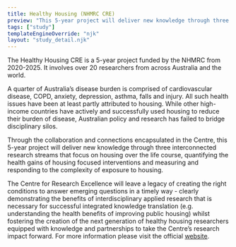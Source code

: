```yaml
---
title: Healthy Housing (NHMRC CRE)
preview: "This 5-year project will deliver new knowledge through three interconnected research streams that focus on housing over the life course, quantifying health gains of housing interventions and measuring exposure to housing."
tags: ["study"]
templateEngineOverride: "njk"
layout: "study_detail.njk"
---
```


The Healthy Housing CRE is a 5-year project funded by the NHMRC from 2020-2025. It involves over 20 researchers from across Australia and the world.

​A quarter of Australia’s disease burden is comprised of cardiovascular disease, COPD, anxiety, depression, asthma, falls and injury. All such health issues have been at least partly attributed to housing. While other high-income countries have actively and successfully used housing to reduce their burden of disease, Australian policy and research has failed to bridge disciplinary silos.

Through the collaboration and connections encapsulated in the Centre, this 5-year project will deliver new knowledge through three interconnected research streams that focus on housing over the life course, quantifying the health gains of housing focused interventions and measuring and responding to the complexity of exposure to housing.

The Centre for Research Excellence will leave a legacy of creating the right conditions to answer emerging questions in a timely way - clearly demonstrating the benefits of interdisciplinary applied research that is necessary for successful integrated knowledge translation (e.g. understanding the health benefits of improving public housing) whilst fostering the creation of the next generation of healthy housing researchers equipped with knowledge and partnerships to take the Centre’s research impact forward. For more information please visit the official [website](https://www.healthyhousing-cre.org/about).
